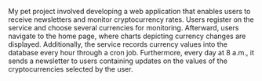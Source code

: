 My pet project involved developing a web application that enables users to receive newsletters and monitor cryptocurrency rates. Users register on the service and choose several currencies for monitoring. Afterward, users navigate to the home page, where charts depicting currency changes are displayed. Additionally, the service records currency values into the database every hour through a cron job. Furthermore, every day at 8 a.m., it sends a newsletter to users containing updates on the values of the cryptocurrencies selected by the user.
